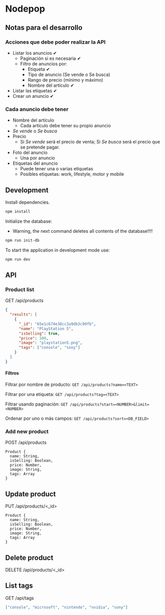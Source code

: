 # Nodepop

## Notas para el desarrollo

### Acciones que debe poder realizar la API

- Listar los anuncios ✔
  - Paginación si es necesaria ✔
  - Filtro de anuncios por:
    - Etiqueta ✔
    - Tipo de anuncio (Se vende o Se busca)
    - Rango de precio (mínimo y máximo)
    - Nombre del artículo ✔
- Listar las etiquetas ✔
- Crear un anuncio ✔

### Cada anuncio debe tener

- Nombre del artículo
  - Cada artículo debe tener su propio anuncio
- _Se vende_ o _Se busca_
- Precio
  - Si _Se vende_ será el precio de venta; Si _Se busca_ será el precio que se pretende pagar.
- Foto del anuncio
  - Una por anuncio
- Etiquetas del anuncio
  - Puede tener una o varias etiquetas
  - Posibles etiquetas: work, lifestyle, motor y mobile

## Development

Install dependencies.

```sh
npm install
```

Initialize the database:

- Warning, the next command deletes all contents of the database!!!!

```sh
npm run init-db
```

To start the application in development mode use:

```sh
npm run dev
```

## API

### Product list

GET /api/products

```json
{
  "results": [
    {
      "_id": "65e1c674e38cc3a9db3c99fb",
      "name": "PlayStation 5",
      "isSelling": true,
      "price": 100,
      "image": "playstation5.png",
      "tags": ["console", "sony"]
    }
  ]
}
```

#### Filtros

Filtrar por nombre de producto: `GET /api/products?name=<TEXT>`

Filtrar por una etiqueta: `GET /api/products?tag=<TEXT>`

Filtrar usando paginación: `GET /api/products?start=<NUMBER>&limit=<NUMBER>`

Ordenar por uno o más campos: `GET /api/products?sort=<DB_FIELD>`

### Add new product

POST /api/products

```
Product {
  name: String,
  isSelling: Boolean,
  price: Number,
  image: String,
  tags: Array
}
```

## Update product

PUT /api/products/<\_id>

```
Product {
  name: String,
  isSelling: Boolean,
  price: Number,
  image: String,
  tags: Array
}
```

## Delete product

DELETE /api/products/<\_id>

## List tags

GET /api/tags

```json
["console", "microsoft", "nintendo", "nvidia", "sony"]
```

